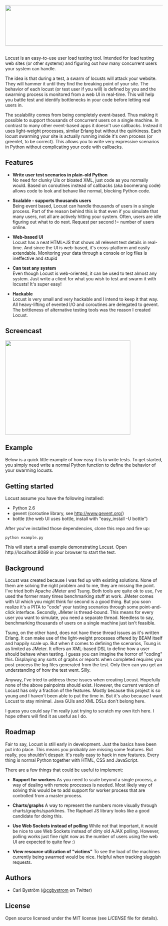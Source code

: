 <img src="http://github.com/cgbystrom/locust/raw/master/public/locust_banner.png" width="901" height="129"><br><br>

Locust is an easy-to-use user load testing tool. Intended for load testing web sites (or other systems) and figuring
out how many concurrent users your system can handle.

The idea is that during a test, a swarm of locusts will attack your website. They will hammer it until they find the breaking point of your site. The behavior of each locust (or test user if you will) is defined by you and the swarming process is monitored from a web UI in real-time. This will help you battle test and identify bottlenecks in your code before letting real users in.

The scalability comes from being completely event-based. Thus making it possible to support thousands of concurrent users on a single machine.
In contrast to many other event-based apps it doesn't use callbacks. Instead it uses light-weight processes, similar Erlang but without the quirkiness.
Each locust swarming your site is actually running inside it's own process (or greenlet, to be correct).
This allows you to write very expressive scenarios in Python without complicating your code with callbacks.


## Features
* **Write user test scenarios in plain-old Python**<br>
 No need for clunky UIs or bloated XML, just code as you normally would. Based on coroutines instead of callbacks (aka boomerang code) allows code to look and behave like normal, blocking Python code.

* **Scalable - supports thousands users**<br>
 Being event based, Locust can handle thousands of users in a single process.
 Part of the reason behind this is that even if you simulate that many users, not all are actively hitting your system. Often, users are idle figuring out what to do next. Request per second != number of users online.

* **Web-based UI**<br>
 Locust has a neat HTML+JS that shows all relevent test details in real-time. And since the UI is web-based,
 it's cross-platform and easily extendable. Monitoring your data through a console or log files is ineffective and stupid

* **Can test any system**<br>
 Even though Locust is web-oriented, it can be used to test almost any system. Just write a client for what you wish to test and swarm it with locusts! It's super easy!

* **Hackable**<br>
 Locust is very small and very hackable and I intend to keep it that way. All heavy-lifting of evented I/O and coroutines are delegated to gevent. The brittleness of alternative testing tools was the reason I created Locust.

## Screencast

<a href="http://www.screencast.com/t/YTYxNWM5N"><img src="http://github.com/cgbystrom/locust/raw/master/public/screencast_thumbnail.png" width="400" height="300"></a>

## Example
Below is a quick little example of how easy it is to write tests.
To get started, you simply need write a normal Python function to define the behavior of your swarming locusts.

<script src="http://gist.github.com/447635.js?file=locust_example.py"></script>


## Getting started
Locust assume you have the following installed:

* Python 2.6
* gevent (coroutine library, see http://www.gevent.org/)
* bottle (the web UI uses bottle, install with "easy_install -U bottle")

After you've installed those dependencies, clone this repo and fire up:

    python example.py

This will start a small example demonstrating Locust. Open http://localhost:8089 in your browser to start the test.

## Background
Locust was created because I was fed up with existing solutions. None of them are solving the right problem and to me, they are missing the point.
I've tried both Apache JMeter and Tsung. Both tools are quite ok to use, I've used the former many times benchmarking stuff at work. JMeter comes with UI which you might think for second is a good thing. But you soon realize it's a PITA to "code" your testing scenarios through some point-and-click interface. Secondly, JMeter is thread-bound. This means for every user you want to simulate, you need a separate thread. Needless to say, benchmarking thousands of users on a single machine just isn't feasible.

Tsung, on the other hand, does not have these thread issues as it's written Erlang. It can make use of the light-weight processes offered by BEAM itself and happily scale up. But when it comes to defining the scenarios, Tsung is as limited as JMeter. It offers an XML-based DSL to define how a user should behave when testing. I guess you can imagine the horror of "coding" this. Displaying any sorts of graphs or reports when completed requires you post-process the log files generated from the test. Only then can you get an understanding of how the test went. Silly.

Anyway, I've tried to address these issues when creating Locust. Hopefully none of the above painpoints should exist.
However, the current version of Locust has only a fraction of the features. Mostly because this project is so young and I haven't been able to put the time in. But it's also because I want Locust to stay minimal. Java GUIs and XML DSLs don't belong here.

I guess you could say I'm really just trying to scratch my own itch here. I hope others will find it as useful as I do.

## Roadmap
Fair to say, Locust is still early in development. Just the basics have been put into place.
This means you probably are missing some features. But really, you shouldn't despair.
It's really easy to hack in new features. Every thing is normal Python together with HTML, CSS and JavaScript.

There are a few things that could be useful to implement:

* **Support for workers**
As you need to scale beyond a single process, a way of dealing with remote processes is needed.
Most likely way of solving this would be to add support for worker process that are controlled from a master process.

* **Charts/graphs**
A way to represent the numbers more visually through charts/graphs/sparklines. The Raphael JS library looks like a good candidate for doing this.

* **Use Web Sockets instead of polling**
While not that important, it would be nice to use Web Sockets instead of dirty old AJAX polling.
However, polling works just fine right now as the number of users using the web UI are expected to quite few :)

* **View resource utilization of "victims"**
To see the load of the machines currently being swarmed would be nice. Helpful when tracking sluggish requests.


## Authors

- Carl Bystr&ouml;m (@<a href="http://twitter.com/cgbystrom">cgbystrom</a> on Twitter)

## License

Open source licensed under the MIT license (see _LICENSE_ file for details).


